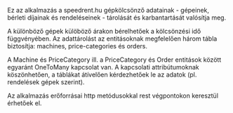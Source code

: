 Ez az alkalmazás a speedrent.hu gépkölcsönző adatainak - gépeinek, bérleti díjainak és rendeléseinek - tárolását és karbantartását valósítja meg.

A különböző gépek külöböző árakon bérelhetőek a kölcsönzési idő függvényében. Az adattárolást az entitásoknak megfelelően három tábla biztosítja: machines, price-categories
és orders.

A Machine és PriceCategory ill. a  PriceCategory és Order entitások között egyaránt OneToMany kapcsolat van. A kapcsolati attribútumoknak köszönhetően, a táblákat átívelően 
kérdezhetőek le az adatok (pl. rendelések gépek szerint).

Az alkalmazás erőforrásai http metódusokkal rest végpontokon keresztül érhetőek el.





